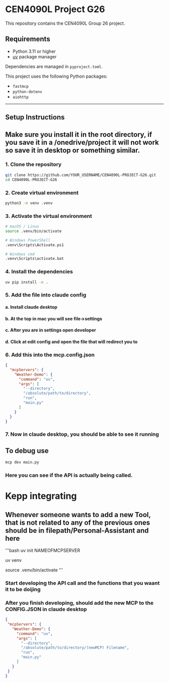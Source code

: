 # CEN4090L Project G26

This repository contains the CEN4090L Group 26 project.

## Requirements

- Python 3.11 or higher
- [uv](https://github.com/astral-sh/uv) package manager

Dependencies are managed in `pyproject.toml`.

This project uses the following Python packages:

- `fastmcp`  
- `python-dotenv`  
- `aiohttp`  

---

## Setup Instructions

## Make sure you install it in the root directory, if you save it in a /onedrive/project it will not work so save it in desktop or something similar.

### 1. Clone the repository

```bash
git clone https://github.com/YOUR_USERNAME/CEN4090L-PROJECT-G26.git
cd CEN4090L-PROJECT-G26
```


### 2. Create virtual environment 
```bash
python3 -m venv .venv 
```

### 3. Activate the virtual environment 
```bash
# macOS / Linux
source .venv/bin/activate

# Windows PowerShell
.venv\Scripts\Activate.ps1

# Windows cmd
.venv\Scripts\activate.bat

```

### 4. Install the dependencies
```bash
uv pip install -e .

```


### 5. Add the file into claude config
#### a. Install claude desktop 
#### b. At the top in mac you will see file->settings
#### c. After you are in settings open developer 
#### d. Click at edit config and open the file that will redirect you to

### 6. Add this into the mcp.config.json 
```json
{
  "mcpServers": {
    "Weather-Demo": {
      "command": "uv",
      "args": [
        "--directory",
        "/absolute/path/to/directory",
        "run",
        "main.py"
      ]
    }
  }
}
```

### 7. Now in claude desktop, you should be able to see it running 


## To debug use 
```bash
mcp dev main.py 
```
### Here you can see if the API is actually being called. 



# Kepp integrating 
 ## Whenever someone wants to add a new Tool, that is not related to any of the previous ones should be in filepath/Personal-Assistant and here 

 '''bash
 uv init NAMEOFMCPSERVER
 
 uv venv 


source .venv/bin/activate
 '''

 ### Start developing the API call and the functions that you waant it to be doijing


 ### After you finish developing, should add the new MCP to the CONFIG.JSON in claude desktop 
 ```json
{
  "mcpServers": {
    "Weather-Demo": {
      "command": "uv",
      "args": [
        "--directory",
        "/absolute/path/to/directory/(newMCP) Filename",
        "run",
        "main.py"
      ]
    }
  }
}
```
